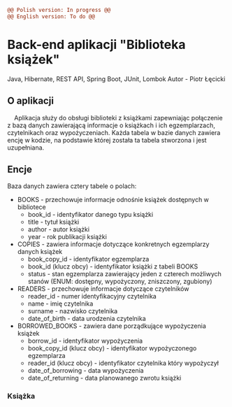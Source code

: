 [comment]: <> (```diff)
[comment]: <> (@@ English version below @@)
[comment]: <> (```)
```diff
@@ Polish version: In progress @@
@@ English version: To do @@
```
# Back-end aplikacji "Biblioteka książek"
Java, Hibernate, REST API, Spring Boot, JUnit, Lombok
Autor - Piotr Łęcicki
## O aplikacji
&nbsp;&nbsp;&nbsp;&nbsp;Aplikacja służy do obsługi biblioteki z książkami zapewniając połączenie z bazą danych zawierającą informacje o książkach i ich egzemplarzach,
czytelnikach oraz wypożyczeniach. Każda tabela w bazie danych zawiera encję w kodzie, na podstawie której została ta tabela stworzona i jest uzupełniana.
## Encje
Baza danych zawiera cztery tabele o polach:
- BOOKS - przechowuje informacje odnośnie książek dostępnych w bibliotece
  - book_id - identyfikator danego typu książki
  - title - tytuł książki
  - author - autor książki
  - year - rok publikacji książki
- COPIES - zawiera informacje dotyczące konkretnych egzemplarzy danych książek
  - book_copy_id - identyfikator egzemplarza
  - book_id (klucz obcy) - identyfikator książki z tabeli BOOKS
  - status - stan egzemplarza zawierający jeden z czterech możliwych stanów (ENUM: dostępny, wypożyczony, zniszczony, zgubiony)
- READERS - przechowuje informacje dotyczące czytelników
  - reader_id - numer identyfikacyjny czytelnika
  - name - imię czytelnika
  - surname - nazwisko czytelnika
  - date_of_birth - data urodzenia czytelnika
- BORROWED_BOOKS - zawiera dane porządkujące wypożyczenia książek
  - borrow_id - identyfikator wypożyczenia
  - book_copy_id (klucz obcy) - identyfikator wypożyczonego egzemplarza
  - reader_id (klucz obcy) - identyfikator czytelnika który wypożyczył
  - date_of_borrowing - data wypożyczenia
  - date_of_returning - data planowanego zwrotu książki
### Książka
